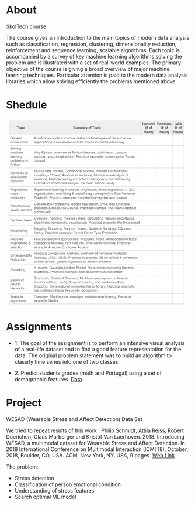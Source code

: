 # About
SkolTech course

The course gives an introduction to the main topics of modern data analysis such as classification, regression, clustering, dimensionality reduction, reinforcement and sequence learning, scalable algorithms. Each topic is accompanied by a survey of key machine learning algorithms solving the problem and is illustrated with a set of real-world examples. The primary objective of the course is giving a broad overview of major machine learning techniques. Particular attention is paid to the modern data analysis libraries which allow solving efficiently the problems mentioned above.

# Shedule
<p align="center">
  <img src="shedule intro to DS.png" >
</p>

# Assignments

- 1: The goal of the assignment is to perform an intensive visual analysis of a real-life dataset and to find a good feature representation for the data. The original problem statement was to build an algorithm to classify time series into one of two classes.

- 2: Predict students grades (math and Portugal) using a set of demographic features. [Data](https://www.kaggle.com/uciml/student-alcohol-consumption)

# Project 
WESAD (Wearable Stress and Affect Detection) Data Set

We tried to repeat results of this work :
Philip Schmidt, Attila Reiss, Robert Duerichen, Claus Marberger and Kristof Van Laerhoven. 2018. Introducing WESAD, a multimodal dataset for Wearable Stress and Affect Detection. In 2018 International Conference on Multimodal Interaction (ICMI 18), October, 2018, Boulder, CO, USA. ACM, New York, NY, USA, 9 pages. [Web Link](https://dl.acm.org/doi/10.1145/3242969.3242985)

The problem:
- Stress detection
- Classification of person emotional condition
- Understanding of stress features
- Search optimal ML model

